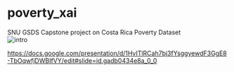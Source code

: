 # poverty_xai
SNU GSDS Capstone project on Costa Rica Poverty Dataset  
![intro](https://user-images.githubusercontent.com/45656663/101605090-1f775200-3a45-11eb-9977-277be10e5f54.png)


https://docs.google.com/presentation/d/1HvITlRCah7bj3fYsggyewdF3GgE8-TbOqwfjDWBIfVY/edit#slide=id.gadb0434e8a_0_0
